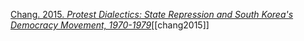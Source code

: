 [Chang. 2015. _Protest Dialectics: State Repression and South Korea's Democracy Movement, 1970-1979_](zotero://select/items/1_DJHNSQU5)[[chang2015]]

